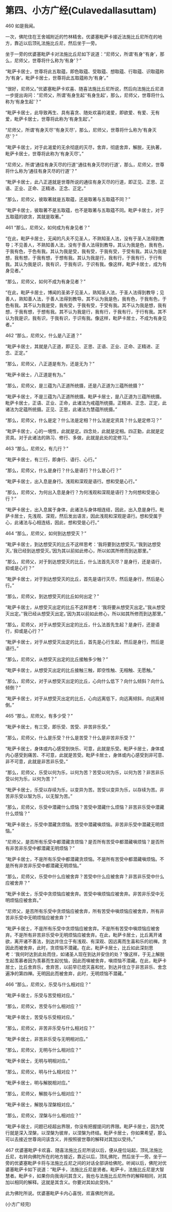 # 第四、小方广经(Culavedallasuttam)

460 如是我闻。

一次，佛陀住在王舍城附近的竹林精舍。优婆塞毗萨卡接近法施比丘尼所在的地方，靠近以后顶礼法施比丘尼，然后坐于一旁。

坐于一旁的优婆塞毗萨卡对法施比丘尼如下说道：“尼师父，所谓‘有身’‘有身’，那么，尼师父，世尊将什么称为‘有身’？”

“毗萨卡居士，世尊将此五取蕴，即色取蕴、受取蕴、想取蕴、行取蕴、识取蕴称为‘有身’。毗萨卡居士，世尊将此五取蕴称为‘有身’。”

“很好，尼师父。”优婆塞毗萨卡欢喜、随喜法施比丘尼所说，然后向法施比丘尼进一步提出询问：“尼师父，所谓‘有身生起’‘有身生起’，那么，尼师父，世尊将什么称为‘有身生起’？”

“毗萨卡居士，此导致再生、具有喜贪、随处欢喜的渴爱，即欲爱、有爱、无有爱，毗萨卡居士，世尊将此称为‘有身生起’。”

“尼师父，所谓‘有身灭尽’‘有身灭尽’，那么，尼师父，世尊将什么称为‘有身灭尽’？”

“毗萨卡居士，对于此渴爱的无余彻底的灭尽，舍弃，彻底舍弃，解脱，无执著，毗萨卡居士，世尊将此称为‘有身灭尽’。”

“尼师父，所谓‘通往有身灭尽的行道’‘通往有身灭尽的行道’，那么，尼师父，世尊将什么称为‘通往有身灭尽的行道’？”

“毗萨卡居士，此八正道就是世尊所说的通往有身灭尽的行道，即正见、正思、正语、正业、正命、正精进、正念、正定。”

“那么，尼师父，彼取著就是五取蕴，还是取著与五取蕴不同？”

“毗萨卡居士，彼取著不是五取蕴，也不是取著与五取蕴不同。毗萨卡居士，对于五取蕴的欲贪，其就是取著。”

461 “那么，尼师父，如何成为有身见者？”

“在此，毗萨卡居士，无闻的凡夫不见圣人，不熟知圣人法，没有于圣人法得到教导；不见善人，不熟知善人法，没有于善人法得到教导。其认为我是色，我有色，于我有色，于色有我。其认为我是受，我有受，于我有受，于受有我。其认为我是想，我有想，于我有想，于想有我。其认为我是行，我有行，于我有行，于行有我。其认为我是识，我有识，于我有识，于识有我。像这样，毗萨卡居士，成为有身见者。”

“那么，尼师父，如何不成为有身见者？”

“在此，毗萨卡居士，博闻的圣弟子见圣人，熟知圣人法，于圣人法得到教导；见善人，熟知善人法，于善人法得到教导。其不认为我是色，我有色，于我有色，于色有我。其不认为我是受，我有受，于我有受，于受有我。其不认为我是想，我有想，于我有想，于想有我。其不认为我是行，我有行，于我有行，于行有我。其不认为我是识，我有识，于我有识，于识有我。像这样，毗萨卡居士，不成为有身见者。”

462 “那么，尼师父，什么是八正道？”

“毗萨卡居士，其就是八正道，即正见、正思、正语、正业、正命、正精进、正念、正定。”

“那么，尼师父，八正道是有为，还是无为？”

“毗萨卡居士，八正道是有为。”

“那么，尼师父，是三蕴为八正道所统摄，还是八正道为三蕴所统摄？”

“毗萨卡居士，不是三蕴为八正道所统摄。毗萨卡居士，是八正道为三蕴所统摄。毗萨卡居士，正语、正业、正命，此诸法为戒蕴所统摄。正精进、正念、正定，此诸法为定蕴所统摄。正见、正思，此诸法为慧蕴所统摄。”

“那么，尼师父，什么是定？什么法是定相？什么法是定资具？什么是定修习？”

“毗萨卡居士，心的一境性，此就是定。四念处，此就是定相。四正勤，此就是定资具。对于此诸法的熟习、修行、多做，此就是此处的定修习。”

463 “那么，尼师父，有几行？”

“毗萨卡居士，有三行，即身行、语行、心行。”

“那么，尼师父，什么是身行？什么是语行？什么是心行？”

“毗萨卡居士，出入息是身行。浅观和深观是语行。想和受是心行。”

“那么，尼师父，为何出入息是身行？为何浅观和深观是语行？为何想和受是心行？”

“毗萨卡居士，出入息属于身体，此诸法与身体相连结，因此，出入息是身行。毗萨卡居士，先浅观、深观，然后发出语言，因此浅观和深观是语行。想和受属于心，此诸法与心相连结，因此，想和受是心行。”

464 “那么，尼师父，如何到达想受灭？”

“毗萨卡居士，到达想受灭的比丘不这样思考：‘我将要到达想受灭。’‘我到达想受灭。’我已经到达想受灭。’因为其以前如此修心，所以如其所修而到达那里。”

“那么，尼师父，对于到达想受灭的比丘，什么法首先灭尽？是身行，还是语行，抑或是心行？”

“毗萨卡居士，对于到达想受灭的比丘，首先是语行灭尽，然后是身行，然后是心行。”

“那么，尼师父，到达想受灭的比丘如何出定？”

“毗萨卡居士，从想受灭出定的比丘不这样思考：‘我将要从想受灭出定。’‘我从想受灭出定。’‘我已经从想受灭出定。’因为其以前如此修心，所以如其所修而到达那里。”

“那么，尼师父，对于从想受灭出定的比丘，什么法首先生起？是身行，还是语行，抑或是心行？”

“毗萨卡居士，对于从想受灭出定的比丘，首先是心行生起，然后是身行，然后是语行。”

“那么，尼师父，从想受灭出定的比丘接触多少触？”

“毗萨卡居士，从想受灭出定的比丘接触三触，即空性触、无相触、无愿触。”

“那么，尼师父，对于从想受灭出定的比丘，心向什么低下？向什么倾斜？向什么倾倒？”

“毗萨卡居士，对于从想受灭出定的比丘，心向远离低下，向远离倾斜，向远离倾倒。”

465 “那么，尼师父，有多少受？”

“毗萨卡居士，有三受，即乐受、苦受、非苦非乐受。”

“那么，尼师父，什么是乐受？什么是苦受？什么是非苦非乐受？”

“毗萨卡居士，身体或内心感受到快乐、可意，此就是乐受。毗萨卡居士，身体或内心感受到痛苦、不可意，此就是苦受。毗萨卡居士，身体或内心感受到非可意、非不可意，此就是非苦非乐受。”

“那么，尼师父，乐受以何为乐，以何为苦？苦受以何为乐，以何为苦？非苦非乐受以何为乐，以何为苦？”

“毗萨卡居士，乐受以存续为乐，以变异为苦。苦受以变异为乐，以存续为苦。非苦非乐受以智为乐，以无智为苦。”

“那么，尼师父，乐受中潜藏什么烦恼？苦受中潜藏什么烦恼？非苦非乐受中潜藏什么烦恼？”

“毗萨卡居士，乐受中潜藏贪烦恼。苦受中潜藏嗔烦恼。非苦非乐受中潜藏无明烦恼。”

“尼师父，是否所有乐受中都潜藏贪烦恼？是否所有苦受中都潜藏嗔烦恼？是否所有非苦非乐受中都潜藏无明烦恼？”

“毗萨卡居士，不是所有乐受中都潜藏贪烦恼。不是所有苦受中都潜藏嗔烦恼。不是所有非苦非乐受中都潜藏无明烦恼。”

“那么，尼师父，乐受中什么应被舍弃？苦受中什么应被舍弃？非苦非乐受中什么应被舍弃？”

“毗萨卡居士，乐受中贪烦恼应被舍弃。苦受中嗔烦恼应被舍弃。非苦非乐受中无明烦恼应被舍弃。”

“尼师父，是否所有乐受中贪烦恼应被舍弃，所有苦受中嗔烦恼应被舍弃，所有非苦非乐受中无明烦恼应被舍弃？”

“毗萨卡居士，不是所有乐受中贪烦恼应被舍弃。不是所有苦受中嗔烦恼应被舍弃。不是所有非苦非乐受中无明烦恼应被舍弃。在此，毗萨卡居士，比丘离开诸欲，离开诸不善法，到达并住立于有浅观、有深观、因远离而生喜和乐的初禅。贪因此而被舍弃，此时，贪烦恼不潜藏。在此，毗萨卡居士，比丘如此深刻思考：‘我何时达到此处而住，如诸圣人现在到达并安住的处？’像这样，于无上解脱生起羡慕者因为羡慕而生起忧恼，因此而嗔被舍弃，嗔烦恼不潜藏。在此，毗萨卡居士，比丘舍弃乐，舍弃苦，以前早已熄灭喜和忧，到达并住立于非苦非乐、舍念遍净的第四禅。无明因此而被舍弃，此时，无明烦恼不潜藏。”

466 “那么，尼师父，乐受与什么相对应？”

“毗萨卡居士，乐受与苦受相对应。”

“那么，尼师父，苦受与什么相对应？”

“毗萨卡居士，苦受与乐受相对应。”

“那么，尼师父，非苦非乐受与什么相对应？”

“毗萨卡居士，非苦非乐受与无明相对应。”

“那么，尼师父，无明与什么相对应？”

“毗萨卡居士，无明与明相对应。”

“那么，尼师父，明与什么相对应？”

“毗萨卡居士，明与解脱相对应。”

“那么，尼师父，解脱与什么相对应？”

“毗萨卡居士，解脱与涅槃相对应。”

“那么，尼师父，涅槃与什么相对应？”

“毗萨卡居士，问题已经超出界限，你没有把握提问的界限。毗萨卡居士，因为梵行就是深入涅槃，以涅槃为彼岸，以涅槃为终结。毗萨卡居士，你如果希望，那么可以去接近世尊询问该含义，并按照彼世尊的解释对其加以受持。”

467 优婆塞毗萨卡欢喜、随喜法施比丘尼所说以后，便从座位站起，顶礼法施比丘尼，右转向佛陀所在的地方接近，靠近以后，顶礼佛陀，然后坐于一旁。坐于一旁的优婆塞毗萨卡将与法施比丘尼之间的对话全部讲给佛陀。听闻以后，佛陀对优婆塞毗萨卡如下说道：“毗萨卡，法施比丘尼是贤者。毗萨卡，法施比丘尼是大智慧者。毗萨卡，如果你向我询问其含义，我也与法施比丘尼所作的解释相同，对其加以相同的解释。这就是其含义。你要对其如此受持。”

此为佛陀所说。优婆塞毗萨卡内心喜悦，欢喜佛陀所说。

(小方广经完)
